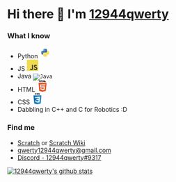 # Hi there 👋 I'm [12944qwerty](https://12944qwerty.github.io)

### What I know
- Python <code><img alt="Python" height="26px" src="https://raw.githubusercontent.com/github/explore/80688e429a7d4ef2fca1e82350fe8e3517d3494d/topics/python/python.png"></code>
- JS <code><img alt="JavaScript" height="26px" src="https://raw.githubusercontent.com/github/explore/80688e429a7d4ef2fca1e82350fe8e3517d3494d/topics/javascript/javascript.png"></code>
- Java <code><img alt="Java" height="26px" src="https://i.ibb.co/YkpBrRd/image.png"></code>
- HTML <code><img alt="HTML" height="26px" src="https://raw.githubusercontent.com/github/explore/80688e429a7d4ef2fca1e82350fe8e3517d3494d/topics/html/html.png"></code>
- CSS <code><img alt="CSS" height="26px" src="https://raw.githubusercontent.com/github/explore/80688e429a7d4ef2fca1e82350fe8e3517d3494d/topics/css/css.png"></code>
- Dabbling in C++ and C for Robotics :D

### Find me
- [Scratch](https://scratch.mit.edu/users/12944qwerty) or [Scratch Wiki](https://en.scratch-wiki.info/wiki/User_talk:12944qwerty)
- [qwerty12944qwerty@gmail.com](mailto:qwerty12944qwerty@gmail.com)
- [Discord - 12944qwerty#9317](https://discord.com/users/499400512559382538)

[![12944qwerty's github stats](https://github-readme-stats.vercel.app/api?username=12944qwerty&show_icons=true)](https://github.com/anuraghazra/github-readme-stats)
